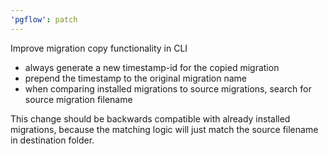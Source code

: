 ```yaml
---
'pgflow': patch
---
```


Improve migration copy functionality in CLI

- always generate a new timestamp-id for the copied migration
- prepend the timestamp to the original migration name
- when comparing installed migrations to source migrations, search for source migration filename

This change should be backwards compatible with already installed migrations,
because the matching logic will just match the source filename in destination folder.
